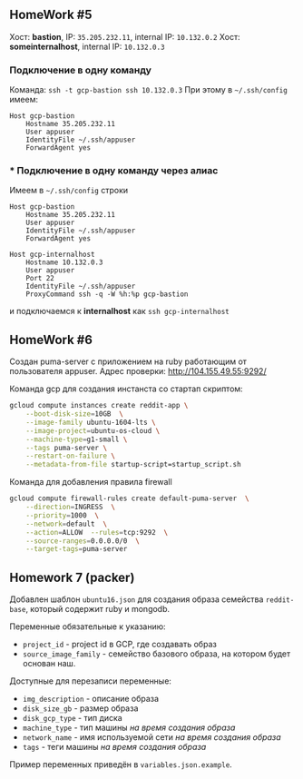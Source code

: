 ## HomeWork #5

Хост: **bastion**, IP: `35.205.232.11`, internal IP: `10.132.0.2`
Хост: **someinternalhost**, internal IP: `10.132.0.3`

### Подключение в одну команду

Команда: `ssh -t gcp-bastion ssh 10.132.0.3`
При этому в `~/.ssh/config` имеем:

```
Host gcp-bastion
    Hostname 35.205.232.11
    User appuser
    IdentityFile ~/.ssh/appuser
    ForwardAgent yes
```

### * Подключение в одну команду через алиас

Имеем в `~/.ssh/config` строки

```
Host gcp-bastion
    Hostname 35.205.232.11
    User appuser
    IdentityFile ~/.ssh/appuser
    ForwardAgent yes

Host gcp-internalhost
    Hostname 10.132.0.3
    User appuser
    Port 22
    IdentityFile ~/.ssh/appuser
    ProxyCommand ssh -q -W %h:%p gcp-bastion
```

и подключаемся к **internalhost** как `ssh gcp-internalhost`

## HomeWork #6

Создан puma-server с приложением на ruby работающим от пользователя appuser.
Адрес проверки: http://104.155.49.55:9292/

Команда gcp для создания инстанста со стартап скриптом:

```bash
gcloud compute instances create reddit-app \
    --boot-disk-size=10GB  \
    --image-family ubuntu-1604-lts \
    --image-project=ubuntu-os-cloud \
    --machine-type=g1-small \
    --tags puma-server \
    --restart-on-failure \
    --metadata-from-file startup-script=startup_script.sh
```

Команда для добавления правила firewall

```bash
gcloud compute firewall-rules create default-puma-server  \
    --direction=INGRESS  \
    --priority=1000  \
    --network=default  \
    --action=ALLOW  --rules=tcp:9292  \
    --source-ranges=0.0.0.0/0  \
    --target-tags=puma-server
```


## Homework 7 (packer)

Добавлен шаблон `ubuntu16.json` для создания образа семейства `reddit-base`,
который содержит ruby и mongodb.

Переменные обязательные к указанию:
* `project_id` - project id в GCP, где создавать образ
* `source_image_family` - семейство базового образа, на котором будет основан наш.

Доступные для перезаписи переменные:
* `img_description` - описание образа
* `disk_size_gb` - размер образа
* `disk_gcp_type` - тип диска
* `machine_type` - тип машины *на время создания образа*
* `network_name` - имя используемой сети *на время создания образа*
* `tags` - теги машины *на время создания образа*

Пример переменных приведён в `variables.json.example`.
